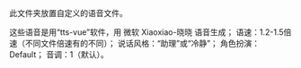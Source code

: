 此文件夹放置自定义的语音文件。

这些语音是用“tts-vue”软件，用 微软 Xiaoxiao-晓晓 语音生成；
语速：1.2-1.5倍速（不同文件倍速有的不同）；
说话风格：“助理”或“冷静”；
角色扮演：Default；
音调：1（默认）。
